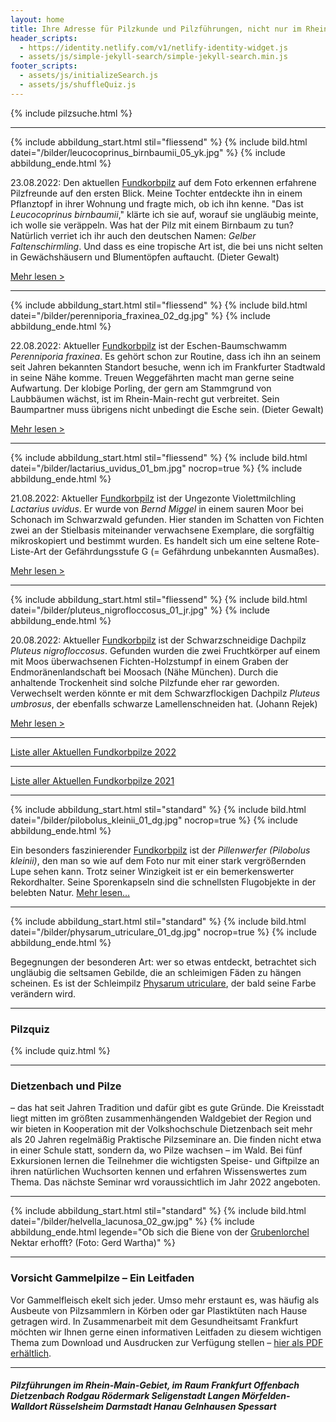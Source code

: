 ```yaml
---
layout: home
title: Ihre Adresse für Pilzkunde und Pilzführungen, nicht nur im Rhein-Main-Gebiet
header_scripts:
  - https://identity.netlify.com/v1/netlify-identity-widget.js
  - assets/js/simple-jekyll-search/simple-jekyll-search.min.js
footer_scripts:
  - assets/js/initializeSearch.js
  - assets/js/shuffleQuiz.js
---
```

{% include pilzsuche.html %}

- - -

{% include abbildung_start.html stil="fliessend" %}
{% include bild.html datei="/bilder/leucocoprinus_birnbaumii_05_yk.jpg" %}
{% include abbildung_ende.html %}

23.08.2022: Den aktuellen [Fundkorbpilz](AA "Glossar-") auf dem Foto erkennen erfahrene Pilzfreunde auf den ersten Blick. Meine Tochter entdeckte ihn in einem Pflanztopf in ihrer Wohnung und fragte mich, ob ich ihn kenne. "Das ist *Leucocoprinus birnbaumii*," klärte ich sie auf, worauf sie ungläubig meinte, ich wolle sie veräppeln. Was hat der Pilz mit einem Birnbaum zu tun? Natürlich verriet ich ihr auch den deutschen Namen: *Gelber Faltenschirmling*. Und dass es eine tropische Art ist, die bei uns nicht selten in Gewächshäusern und Blumentöpfen auftaucht.  (Dieter Gewalt)

[Mehr lesen >](/pilze/leucocoprinus-birnbaumii-gelber-faltenschirmling)

<div style="clear:  both"></div>

- - -

{% include abbildung_start.html stil="fliessend" %}
{% include bild.html datei="/bilder/perenniporia_fraxinea_02_dg.jpg" %}
{% include abbildung_ende.html %}

22.08.2022: Aktueller [Fundkorbpilz](AA "Glossar-") ist der Eschen-Baumschwamm *Perenniporia fraxinea*. Es gehört schon zur Routine, dass ich ihn an seinem seit Jahren bekannten Standort besuche, wenn ich im Frankfurter Stadtwald in seine Nähe komme. Treuen Weggefährten macht man gerne seine Aufwartung. Der klobige Porling, der gern am Stammgrund von Laubbäumen wächst, ist im Rhein-Main-recht gut verbreitet. Sein Baumpartner muss übrigens nicht unbedingt die Esche sein. (Dieter Gewalt)

[Mehr lesen >](/pilze/perenniporia-fraxinea-eschen-baumschwamm)

<div style="clear:  both"></div>

- - -

{% include abbildung_start.html stil="fliessend" %}
{% include bild.html datei="/bilder/lactarius_uvidus_01_bm.jpg" nocrop=true %}
{% include abbildung_ende.html %}

21.08.2022: Aktueller [Fundkorbpilz](AA "Glossar-") ist der Ungezonte Violettmilchling *Lactarius uvidus*. Er wurde von *Bernd Miggel* in einem sauren Moor bei Schonach im Schwarzwald gefunden. Hier standen im Schatten von Fichten  zwei an der Stielbasis miteinander verwachsene Exemplare, die sorgfältig mikroskopiert und bestimmt wurden. Es handelt sich um eine seltene Rote-Liste-Art der Gefährdungsstufe G (= Gefährdung unbekannten Ausmaßes).

[Mehr lesen >](/pilze/lactarius-uvidus-ungezonter-violettmilchling-klebriger-violettmilchling)

<div style="clear:  both"></div>

- - -

{% include abbildung_start.html stil="fliessend" %}
{% include bild.html datei="/bilder/pluteus_nigrofloccosus_01_jr.jpg" %}
{% include abbildung_ende.html %}

20.08.2022: Aktueller [Fundkorbpilz](AA "Glossar-") ist der Schwarzschneidige Dachpilz *Pluteus nigrofloccosus*. Gefunden wurden die zwei Fruchtkörper auf einem mit Moos überwachsenen Fichten-Holzstumpf in einem Graben der Endmoränenlandschaft bei Moosach (Nähe München). Durch die anhaltende Trockenheit sind solche Pilzfunde eher rar geworden. Verwechselt werden könnte er mit dem Schwarzflockigen Dachpilz *Pluteus umbrosus*, der ebenfalls schwarze Lamellenschneiden hat. (Johann Rejek)

[Mehr lesen >](/pilze/pluteus-nigrofloccosus-schwarzschneidiger-dachpilz)

<div style="clear:  both"></div>

- - -

[Liste aller Aktuellen Fundkorbpilze 2022](/artikel/liste-aller-aktuellen-fundkorbpilze-2022.html)

- - -

[Liste aller Aktuellen Fundkorbpilze 2021](/artikel/liste-aller-aktuellen-fundkorbpilze-2021.html)

- - -

{% include abbildung_start.html stil="standard" %}
{% include bild.html datei="/bilder/pilobolus_kleinii_01_dg.jpg" nocrop=true %}
{% include abbildung_ende.html %}

Ein besonders faszinierender [Fundkorbpilz](AA "Glossar-") ist der *Pillenwerfer (Pilobolus kleinii)*, den man so wie auf dem Foto nur mit einer stark vergrößernden Lupe sehen kann. Trotz seiner Winzigkeit ist er ein bemerkenswerter Rekordhalter. Seine Sporenkapseln sind die schnellsten Flugobjekte in der belebten Natur. [Mehr lesen...](/pilze/pilobolus-kleinii-pillenwerfer)

- - -

{% include abbildung_start.html stil="standard" %}
{% include bild.html datei="/bilder/physarum_utriculare_01_dg.jpg" nocrop=true %}
{% include abbildung_ende.html %}

Begegnungen der besonderen Art: wer so etwas entdeckt, betrachtet sich ungläubig die seltsamen Gebilde, die an schleimigen Fäden zu hängen scheinen. Es ist der Schleimpilz [Physarum utriculare](/pilze/physarum-utriculare-fadenfruchtschleimpilz), der bald seine Farbe verändern wird.

- - -

### Pilzquiz

{% include quiz.html %}

- - -

### Dietzenbach und Pilze

– das hat seit Jahren Tradition und dafür gibt es gute Gründe. Die Kreisstadt liegt mitten im größten zusammenhängenden Waldgebiet der Region und wir bieten in Kooperation mit der Volkshochschule Dietzenbach seit mehr als 20 Jahren regelmäßig Praktische Pilzseminare an. Die finden nicht etwa in einer Schule statt, sondern da, wo Pilze wachsen – im Wald. Bei fünf Exkursionen lernen die Teilnehmer die wichtigsten Speise- und Giftpilze an ihren natürlichen Wuchsorten kennen und erfahren Wissenswertes zum Thema. Das nächste Seminar wrd voraussichtlich im Jahr 2022 angeboten.  

- - -

{% include abbildung_start.html stil="standard" %}
{% include bild.html datei="/bilder/helvella_lacunosa_02_gw.jpg" %}
{% include abbildung_ende.html legende="Ob sich die Biene von der <a href='/pilze/helvella-lacunosa-grubenlorchel'>Grubenlorchel</a> Nektar erhofft?  (Foto: Gerd Wartha)" %}

- - -

### Vorsicht Gammelpilze – Ein Leitfaden

Vor Gammelfleisch ekelt sich jeder. Umso mehr erstaunt es, was häufig als Ausbeute von Pilzsammlern in Körben oder gar Plastiktüten nach Hause getragen wird. In Zusammenarbeit mit dem Gesundheitsamt Frankfurt möchten wir Ihnen gerne einen informativen Leitfaden zu diesem wichtigen Thema zum Download und Ausdrucken zur Verfügung stellen – [hier als PDF erhältlich](/assets/docs/Fundkorb.de-Gammelpilze.pdf).

- - -

##### Pilzführungen im Rhein-Main-Gebiet, im Raum Frankfurt Offenbach Dietzenbach Rodgau Rödermark Seligenstadt Langen Mörfelden-Walldort Rüsselsheim Darmstadt Hanau Gelnhausen Spessart